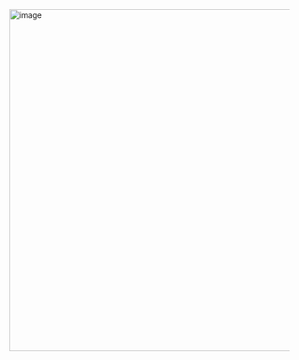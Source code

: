 <img width="614" alt="image" src="https://github.com/fbriandwi/Leetcode/assets/87922540/e8cc3441-3b44-4a3c-ad6b-62fb9204ce86">
